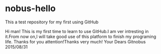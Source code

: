 # nobus-hello
This a test repository for my first using GitHub

Hi man!
    This is my first time to learn to use GitHub.I am ver intresting in it.From now on,I will take good use of this platform to finish my programing life.
    Thanks for you attention!Thanks very much!
                                                                       Your Dears Gitnobus
                                                                              2015/08/31
